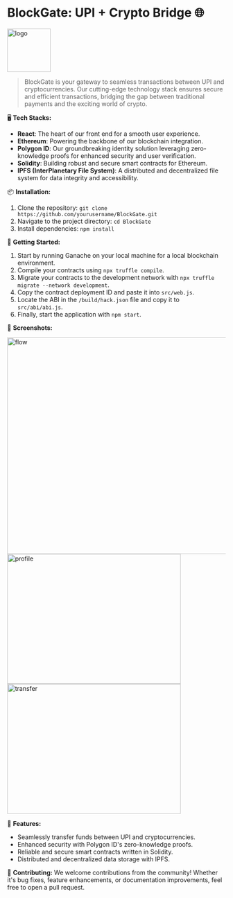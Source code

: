# BlockGate: UPI + Crypto Bridge 🌐

<img alt="logo" src="https://github.com/Jony-Jas/block-gate/assets/74784363/0073d29e-9879-47fe-bdaf-145ebae7c989" width="100px" height="100px" />

> BlockGate is your gateway to seamless transactions between UPI and cryptocurrencies. Our cutting-edge technology stack ensures secure and efficient transactions, bridging the gap between traditional payments and the exciting world of crypto.

🖥 **Tech Stacks:**
- **React**: The heart of our front end for a smooth user experience.
- **Ethereum**: Powering the backbone of our blockchain integration.
- **Polygon ID**: Our groundbreaking identity solution leveraging zero-knowledge proofs for enhanced security and user verification.
- **Solidity**: Building robust and secure smart contracts for Ethereum.
- **IPFS (InterPlanetary File System)**: A distributed and decentralized file system for data integrity and accessibility.

📦 **Installation:**
1. Clone the repository: `git clone https://github.com/yourusername/BlockGate.git`
2. Navigate to the project directory: `cd BlockGate`
3. Install dependencies: `npm install`

🚀 **Getting Started:**
1. Start by running Ganache on your local machine for a local blockchain environment.
2. Compile your contracts using `npx truffle compile`.
3. Migrate your contracts to the development network with `npx truffle migrate --network development`.
4. Copy the contract deployment ID and paste it into `src/web.js`.
5. Locate the ABI in the `/build/hack.json` file and copy it to `src/abi/abi.js`.
6. Finally, start the application with `npm start`.

📸 **Screenshots:**

<img alt="flow" src="https://github.com/Jony-Jas/block-gate/assets/74784363/57c1d49f-db7b-4167-87b1-5ed9a2bfd348" width="700px" height="500px" />
<img alt="profile" src="https://github.com/Jony-Jas/block-gate/assets/74784363/4a1f5cbe-3178-4389-88cb-2f4ec33667ea" width="400px" height="300px" />
<img alt="transfer" src="https://github.com/Jony-Jas/block-gate/assets/74784363/72c81cff-184c-4d2d-ae60-6457ed7c5fc3" width="400px" height="300px" />

🌟 **Features:**
- Seamlessly transfer funds between UPI and cryptocurrencies.
- Enhanced security with Polygon ID's zero-knowledge proofs.
- Reliable and secure smart contracts written in Solidity.
- Distributed and decentralized data storage with IPFS.
  
🤝 **Contributing:**
We welcome contributions from the community! Whether it's bug fixes, feature enhancements, or documentation improvements, feel free to open a pull request.
